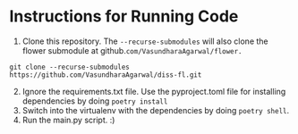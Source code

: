 # Instructions for Running Code

1. Clone this repository. The `--recurse-submodules` will also clone the flower submodule at github.`com/VasundharaAgarwal/flower.`

```git clone --recurse-submodules https://github.com/VasundharaAgarwal/diss-fl.git```

2. Ignore the requirements.txt file. Use the pyproject.toml file for installing dependencies by doing `poetry install`
3. Switch into the virtualenv with the dependencies by doing `poetry shell`.
4. Run the main.py script. :) 
